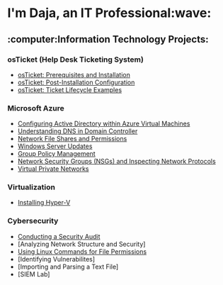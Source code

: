 <h1>I'm Daja, an IT Professional:wave:</h1>

<h2>:computer:Information Technology Projects:</h2>
  
<h3>osTicket (Help Desk Ticketing System)</h3>
  
- [osTicket: Prerequisites and Installation](https://github.com/dajat/osticket-prereqs)
- [osTicket: Post-Installation Configuration](https://github.com/dajat/post-install-config)
- [osTicket: Ticket Lifecycle Examples](https://github.com/dajat/ticket-lifecycle)

<h3>Microsoft Azure</h3>
  
- [Configuring Active Directory within Azure Virtual Machines](https://github.com/dajat/configure-ad)
- [Understanding DNS in Domain Controller](https://github.com/dajat/DNS-Azure)
- [Network File Shares and Permissions](https://github.com/dajat/network-file-share)
- [Windows Server Updates](https://github.com/dajat/ws-updates)
- [Group Policy Management](https://github.com/dajat/gp-policy)
- [Network Security Groups (NSGs) and Inspecting Network Protocols](https://github.com/dajat/nsg-protocols)
- [Virtual Private Networks](https://github.com/dajat/vpn-discover)

<h3>Virtualization</h3>
  
- [Installing Hyper-V](https://github.com/dajat/hyper-v-demo)

<h3>Cybersecurity</h3>

- [Conducting a Security Audit](https://github.com/dajat/audit)
- [Analyzing Network Structure and Security]
- [Using Linux Commands for File Permissions](https://github.com/dajat/linux)
- [Identifying Vulnerabilites]
- [Importing and Parsing a Text File]
- [SIEM Lab]

